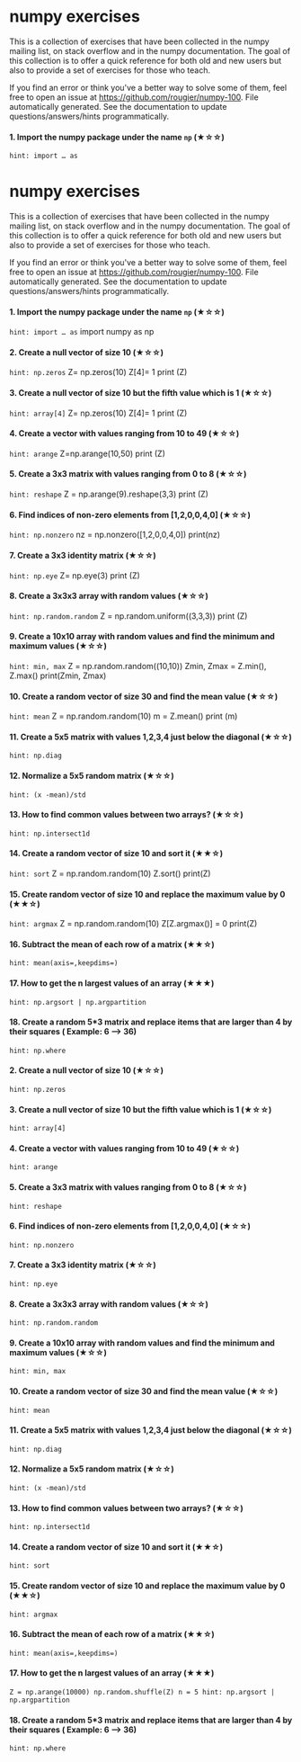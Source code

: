 

# numpy exercises

This is a collection of exercises that have been collected in the numpy mailing list, on stack overflow
and in the numpy documentation. The goal of this collection is to offer a quick reference for both old
and new users but also to provide a set of exercises for those who teach.


If you find an error or think you've a better way to solve some of them, feel
free to open an issue at <https://github.com/rougier/numpy-100>.
File automatically generated. See the documentation to update questions/answers/hints programmatically.

#### 1. Import the numpy package under the name `np` (★☆☆)
`hint: import … as`


# numpy exercises

This is a collection of exercises that have been collected in the numpy mailing list, on stack overflow
and in the numpy documentation. The goal of this collection is to offer a quick reference for both old
and new users but also to provide a set of exercises for those who teach.


If you find an error or think you've a better way to solve some of them, feel
free to open an issue at <https://github.com/rougier/numpy-100>.
File automatically generated. See the documentation to update questions/answers/hints programmatically.

#### 1. Import the numpy package under the name `np` (★☆☆)
`hint: import … as`
import numpy as np

#### 2. Create a null vector of size 10 (★☆☆)
`hint: np.zeros`
Z= np.zeros(10)
Z[4]= 1
print (Z)

#### 3. Create a null vector of size 10 but the fifth value which is 1 (★☆☆)
`hint: array[4]`
Z= np.zeros(10)
Z[4]= 1
print (Z)

#### 4. Create a vector with values ranging from 10 to 49 (★☆☆)
`hint: arange`
Z=np.arange(10,50)
print (Z)

#### 5. Create a 3x3 matrix with values ranging from 0 to 8 (★☆☆)
`hint: reshape`
Z = np.arange(9).reshape(3,3)
print (Z)
    
#### 6. Find indices of non-zero elements from [1,2,0,0,4,0] (★☆☆)
`hint: np.nonzero`
nz = np.nonzero([1,2,0,0,4,0])
print(nz)
    
#### 7. Create a 3x3 identity matrix (★☆☆)
`hint: np.eye`
Z= np.eye(3)
print (Z)

#### 8. Create a 3x3x3 array with random values (★☆☆)
`hint: np.random.random`
Z = np.random.uniform((3,3,3))
print (Z)

#### 9. Create a 10x10 array with random values and find the minimum and maximum values (★☆☆)
`hint: min, max`
Z = np.random.random((10,10))
Zmin, Zmax = Z.min(), Z.max()
print(Zmin, Zmax)

#### 10. Create a random vector of size 30 and find the mean value (★☆☆)
`hint: mean`
Z = np.random.random(10)
m = Z.mean()
print (m)

#### 11. Create a 5x5 matrix with values 1,2,3,4 just below the diagonal (★☆☆)
`hint: np.diag`

#### 12. Normalize a 5x5 random matrix (★☆☆)
`hint: (x -mean)/std`

#### 13. How to find common values between two arrays? (★☆☆)
`hint: np.intersect1d`

#### 14. Create a random vector of size 10 and sort it (★★☆)
`hint: sort`
Z = np.random.random(10)
Z.sort()
print(Z)

#### 15. Create random vector of size 10 and replace the maximum value by 0 (★★☆)
`hint: argmax`
Z = np.random.random(10)
Z[Z.argmax()] = 0
print(Z)

#### 16. Subtract the mean of each row of a matrix (★★☆)
`hint: mean(axis=,keepdims=)`

#### 17. How to get the n largest values of an array (★★★)
`hint: np.argsort | np.argpartition`

#### 18. Create a random 5*3 matrix and replace items that are larger than 4 by their squares ( Example:  6 --> 36) 
`hint: np.where`
#### 2. Create a null vector of size 10 (★☆☆)
`hint: np.zeros`

#### 3. Create a null vector of size 10 but the fifth value which is 1 (★☆☆)
`hint: array[4]`

#### 4. Create a vector with values ranging from 10 to 49 (★☆☆)
`hint: arange`

#### 5. Create a 3x3 matrix with values ranging from 0 to 8 (★☆☆)
`hint: reshape`

#### 6. Find indices of non-zero elements from [1,2,0,0,4,0] (★☆☆)
`hint: np.nonzero`

#### 7. Create a 3x3 identity matrix (★☆☆)
`hint: np.eye`

#### 8. Create a 3x3x3 array with random values (★☆☆)
`hint: np.random.random`

#### 9. Create a 10x10 array with random values and find the minimum and maximum values (★☆☆)
`hint: min, max`

#### 10. Create a random vector of size 30 and find the mean value (★☆☆)
`hint: mean`

#### 11. Create a 5x5 matrix with values 1,2,3,4 just below the diagonal (★☆☆)
`hint: np.diag`

#### 12. Normalize a 5x5 random matrix (★☆☆)
`hint: (x -mean)/std`

#### 13. How to find common values between two arrays? (★☆☆)
`hint: np.intersect1d`

#### 14. Create a random vector of size 10 and sort it (★★☆)
`hint: sort`

#### 15. Create random vector of size 10 and replace the maximum value by 0 (★★☆)
`hint: argmax`

#### 16. Subtract the mean of each row of a matrix (★★☆)
`hint: mean(axis=,keepdims=)`

#### 17. How to get the n largest values of an array (★★★)
`Z = np.arange(10000)
np.random.shuffle(Z)
n = 5
hint: np.argsort | np.argpartition`

#### 18. Create a random 5*3 matrix and replace items that are larger than 4 by their squares ( Example:  6 --> 36) 
`hint: np.where`
